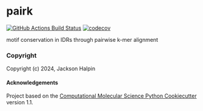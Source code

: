 pairk
==============================
[//]: # (Badges)
[![GitHub Actions Build Status](https://github.com/REPLACE_WITH_OWNER_ACCOUNT/pairk/workflows/CI/badge.svg)](https://github.com/REPLACE_WITH_OWNER_ACCOUNT/pairk/actions?query=workflow%3ACI)
[![codecov](https://codecov.io/gh/REPLACE_WITH_OWNER_ACCOUNT/pairk/branch/main/graph/badge.svg)](https://codecov.io/gh/REPLACE_WITH_OWNER_ACCOUNT/pairk/branch/main)


motif conservation in IDRs through pairwise k-mer alignment

### Copyright

Copyright (c) 2024, Jackson Halpin


#### Acknowledgements
 
Project based on the 
[Computational Molecular Science Python Cookiecutter](https://github.com/molssi/cookiecutter-cms) version 1.1.
